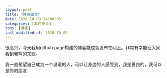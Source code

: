 ```yaml
---
layout: post
title: "博客面世"
date: 2020-10-09 14:00:00
categories: [事件记录]
tags: [博客]
last_modified_at: 2020-10-09
---
```

很高兴，今天我用github page构建的博客能成功发布在网上。非常有幸能让大家看到我写的东西。

我一直希望自己成为一个温暖的人，可以让身边的人感受到，我是善良的，我可以是你的朋友
